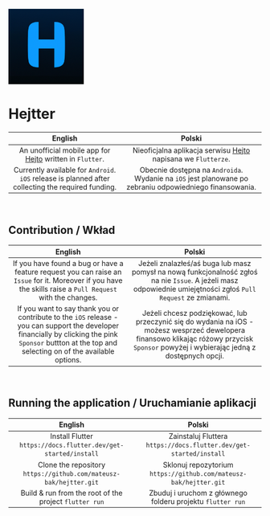 <p align='left'>  
 <img src='https://raw.githubusercontent.com/mateusz-bak/hejtter/dev/assets/logo.png' width=150/>
</p>

# Hejtter

|English | Polski |
| :---:   | :---:  |
An unofficial mobile app for [Hejto](https://hejto.pl) written in `Flutter`. | Nieoficjalna aplikacja serwisu [Hejto](https://hejto.pl) napisana we `Flutterze`.
Currently available for `Android`. `iOS` release is planned after collecting the required funding. | Obecnie dostępna na `Androida`. Wydanie na `iOS` jest planowane po zebraniu odpowiedniego finansowania. 

</br>

## Contribution / Wkład

|English | Polski |
| :---:   | :---:  |
If you have found a bug or have a feature request you can raise an `Issue` for it. Moreover if you have the skills raise a `Pull Request` with the changes. | Jeżeli znalazłeś/aś buga lub masz pomysł na nową funkcjonalność zgłoś na nie `Issue`. A jeżeli masz odpowiednie umiejętności zgłoś `Pull Request` ze zmianami.
If you want to say thank you or contribute to the `iOS` release - you can support the developer financially by clicking the pink `Sponsor` buttton at the top and selecting on of the available options. |  Jeżeli chcesz podziękować, lub przeczynić się do wydania na iOS - możesz wesprzeć dewelopera finansowo klikając różowy przycisk `Sponsor` powyżej i wybierając jedną z dostępnych opcji.

</br>

## Running the application / Uruchamianie aplikacji

|English | Polski |
| :---:   | :---:  |
Install Flutter `https://docs.flutter.dev/get-started/install` | Zainstaluj Fluttera `https://docs.flutter.dev/get-started/install` 
Clone the repository `https://github.com/mateusz-bak/hejtter.git` | Sklonuj repozytorium `https://github.com/mateusz-bak/hejtter.git`
Build & run from the root of the project `flutter run` | Zbuduj i uruchom z głównego folderu projektu `flutter run`



